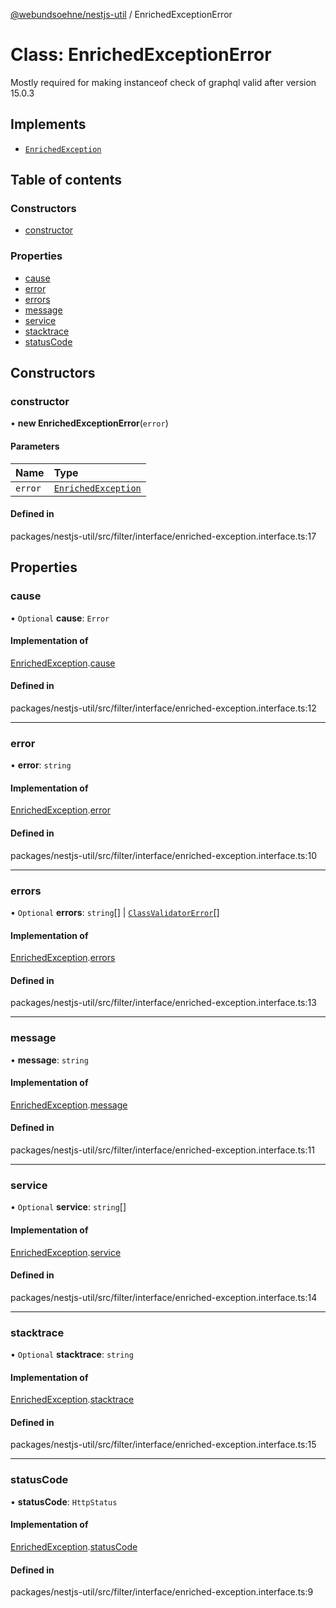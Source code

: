 [@webundsoehne/nestjs-util](../README.md) / EnrichedExceptionError

# Class: EnrichedExceptionError

Mostly required for making instanceof check of graphql valid after version 15.0.3

## Implements

- [`EnrichedException`](../interfaces/EnrichedException.md)

## Table of contents

### Constructors

- [constructor](EnrichedExceptionError.md#constructor)

### Properties

- [cause](EnrichedExceptionError.md#cause)
- [error](EnrichedExceptionError.md#error)
- [errors](EnrichedExceptionError.md#errors)
- [message](EnrichedExceptionError.md#message)
- [service](EnrichedExceptionError.md#service)
- [stacktrace](EnrichedExceptionError.md#stacktrace)
- [statusCode](EnrichedExceptionError.md#statuscode)

## Constructors

### constructor

• **new EnrichedExceptionError**(`error`)

#### Parameters

| Name    | Type                                                      |
| :------ | :-------------------------------------------------------- |
| `error` | [`EnrichedException`](../interfaces/EnrichedException.md) |

#### Defined in

packages/nestjs-util/src/filter/interface/enriched-exception.interface.ts:17

## Properties

### cause

• `Optional` **cause**: `Error`

#### Implementation of

[EnrichedException](../interfaces/EnrichedException.md).[cause](../interfaces/EnrichedException.md#cause)

#### Defined in

packages/nestjs-util/src/filter/interface/enriched-exception.interface.ts:12

---

### error

• **error**: `string`

#### Implementation of

[EnrichedException](../interfaces/EnrichedException.md).[error](../interfaces/EnrichedException.md#error)

#### Defined in

packages/nestjs-util/src/filter/interface/enriched-exception.interface.ts:10

---

### errors

• `Optional` **errors**: `string`[] \| [`ClassValidatorError`](../interfaces/ClassValidatorError.md)[]

#### Implementation of

[EnrichedException](../interfaces/EnrichedException.md).[errors](../interfaces/EnrichedException.md#errors)

#### Defined in

packages/nestjs-util/src/filter/interface/enriched-exception.interface.ts:13

---

### message

• **message**: `string`

#### Implementation of

[EnrichedException](../interfaces/EnrichedException.md).[message](../interfaces/EnrichedException.md#message)

#### Defined in

packages/nestjs-util/src/filter/interface/enriched-exception.interface.ts:11

---

### service

• `Optional` **service**: `string`[]

#### Implementation of

[EnrichedException](../interfaces/EnrichedException.md).[service](../interfaces/EnrichedException.md#service)

#### Defined in

packages/nestjs-util/src/filter/interface/enriched-exception.interface.ts:14

---

### stacktrace

• `Optional` **stacktrace**: `string`

#### Implementation of

[EnrichedException](../interfaces/EnrichedException.md).[stacktrace](../interfaces/EnrichedException.md#stacktrace)

#### Defined in

packages/nestjs-util/src/filter/interface/enriched-exception.interface.ts:15

---

### statusCode

• **statusCode**: `HttpStatus`

#### Implementation of

[EnrichedException](../interfaces/EnrichedException.md).[statusCode](../interfaces/EnrichedException.md#statuscode)

#### Defined in

packages/nestjs-util/src/filter/interface/enriched-exception.interface.ts:9
